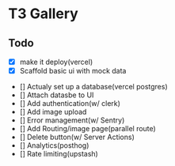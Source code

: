 # T3 Gallery

## Todo

- [x] make it deploy(vercel)
- [x] Scaffold basic ui with mock data
- [] Actualy set up a database(vercel postgres)
- [] Attach datasbe to UI
- [] Add authentication(w/ clerk)
- [] Add image upload
- [] Error management(w/ Sentry)
- [] Add Routing/image page(parallel route)
- [] Delete button(w/ Server Actions)
- [] Analytics(posthog)
- [] Rate limiting(upstash) 




